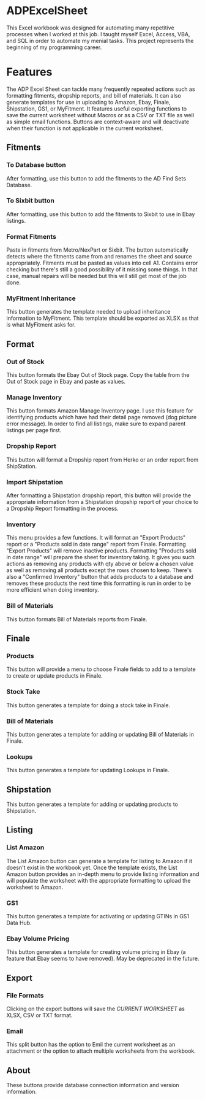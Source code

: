 # ADPExcelSheet
This Excel workbook was designed for automating many repetitive processes when I worked at this job. I taught myself Excel, Access, VBA, and SQL in order to automate my menial tasks. This project represents the beginning of my programming career.
# Features
The ADP Excel Sheet can tackle many frequently repeated actions such as formatting fitments, dropship reports, and bill of materials. It can also generate templates for use in uploading to Amazon, Ebay, Finale, Shipstation, GS1, or MyFitment. It features useful exporting functions to save the current worksheet without Macros or as a CSV or TXT file as well as simple email functions.
Buttons are context-aware and will deactivate when their function is not applicable in the current worksheet.
## Fitments
### To Database button
After formatting, use this button to add the fitments to the AD Find Sets Database.
### To Sixbit button
After formatting, use this button to add the fitments to Sixbit to use in Ebay listings.
### Format Fitments
Paste in fitments from Metro/NexPart or Sixbit. The button automatically detects where the fitments came from and renames the sheet and source appropriately. Fitments must be pasted as values into cell A1. Contains error checking but there's still a good possibility of it missing some things. In that case, manual repairs will be needed but this will still get most of the job done.
### MyFitment Inheritance
This button generates the template needed to upload inheritance information to MyFitment. This template should be exported as XLSX as that is what MyFitment asks for.
## Format
### Out of Stock
This button formats the Ebay Out of Stock page. Copy the table from the Out of Stock page in Ebay and paste as values.
### Manage Inventory
This button formats Amazon Manage Inventory page. I use this feature for identifying products which have had their detail page removed (dog picture error message). In order to find all listings, make sure to expand parent listings per page first.
### Dropship Report
This button will format a Dropship report from Herko or an order report from ShipStation.
### Import Shipstation
After formatting a Shipstation dropship report, this button will provide the appropriate information from a Shipstation dropship report of your choice to a Dropship Report formatting in the process.
### Inventory
This menu provides a few functions. It will format an "Export Products" report or a "Products sold in date range" report from Finale. Formatting "Export Products" will remove inactive products. Formatting "Products sold in date range" will prepare the sheet for inventory taking. It gives you such actions as removing any products with qty above or below a chosen value as well as removing all products except the rows chosen to keep. There's also a "Confirmed Inventory" button that adds products to a database and removes these products the next time this formatting is run in order to be more efficient when doing inventory.
### Bill of Materials
This button formats Bill of Materials reports from Finale.
## Finale
### Products
This button will provide a menu to choose Finale fields to add to a template to create or update products in Finale.
### Stock Take
This button generates a template for doing a stock take in Finale.
### Bill of Materials
This button generates a template for adding or updating Bill of Materials in Finale.
### Lookups
This button generates a template for updating Lookups in Finale.
## Shipstation
This button generates a template for adding or updating products to Shipstation.
## Listing
### List Amazon
The List Amazon button can generate a template for listing to Amazon if it doesn't exist in the workbook yet. Once the template exists, the List Amazon button provides an in-depth menu to provide listing information and will populate the worksheet with the appropriate formatting to upload the worksheet to Amazon.
### GS1
This button generates a template for activating or updating GTINs in GS1 Data Hub.
### Ebay Volume Pricing
This button generates a template for creating volume pricing in Ebay (a feature that Ebay seems to have removed). May be deprecated in the future.
## Export
### File Formats
Clicking on the export buttons will save the *CURRENT WORKSHEET* as XLSX, CSV or TXT format.
### Email
This split button has the option to Emil the current worksheet as an attachment or the option to attach multiple worksheets from the workbook.
## About
These buttons provide database connection information and version information.
